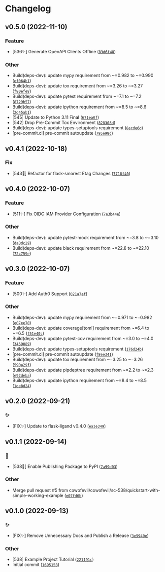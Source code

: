 Changelog
=========

<!--next-version-placeholder-->

## v0.5.0 (2022-11-10)
### Feature
* [536:sparkles:] Generate OpenAPI Clients Offline ([`83d6f48`](https://github.com/cowofevil/flask-ligand-example/commit/83d6f48e82729e4a225dc3d86fb47152cd049f2a))

### Other
* Build(deps-dev): update mypy requirement from ~=0.982 to ~=0.990 ([`ef064b1`](https://github.com/cowofevil/flask-ligand-example/commit/ef064b146c4e4d53492e1eaa8b875235ed96be54))
* Build(deps-dev): update tox requirement from ~=3.26 to ~=3.27 ([`f80efe8`](https://github.com/cowofevil/flask-ligand-example/commit/f80efe807b9db93eac14d75d04d43bf723a60121))
* Build(deps-dev): update pytest requirement from ~=7.1 to ~=7.2 ([`8729b57`](https://github.com/cowofevil/flask-ligand-example/commit/8729b5727398cfbb6bdde490ca170c1ac87fa052))
* Build(deps-dev): update ipython requirement from ~=8.5 to ~=8.6 ([`2d45ab1`](https://github.com/cowofevil/flask-ligand-example/commit/2d45ab1347b4cece59266ae27c736d6e97b313bf))
* [545] Update to Python 3.11 Final ([`671ea0f`](https://github.com/cowofevil/flask-ligand-example/commit/671ea0f33f839f49d4e7c2497ecea81b97ec04fc))
* [542] Drop Pre-Commit Tox Environment ([`828303d`](https://github.com/cowofevil/flask-ligand-example/commit/828303de8eebc8cf3fb5fb259fcfce3b3b314bb7))
* Build(deps-dev): update types-setuptools requirement ([`8ecde6d`](https://github.com/cowofevil/flask-ligand-example/commit/8ecde6d10e6dc806a2dfdef7302f6157dc4332f9))
* [pre-commit.ci] pre-commit autoupdate ([`795e98c`](https://github.com/cowofevil/flask-ligand-example/commit/795e98c3cbe82100154e3d9838ce19951faf4ccf))

## v0.4.1 (2022-10-18)
### Fix
* [543:robot:] Refactor for flask-smorest Etag Changes ([`7718f40`](https://github.com/cowofevil/flask-ligand-example/commit/7718f401d7464fd7ecd56dee3d8fa72695680434))

## v0.4.0 (2022-10-07)
### Feature
* [511:sparkles:] Fix OIDC IAM Provider Configuration ([`7e3b44e`](https://github.com/cowofevil/flask-ligand-example/commit/7e3b44edb5c8dd0590f1060a081e966d58a505a1))

### Other
* Build(deps-dev): update pytest-mock requirement from ~=3.8 to ~=3.10 ([`da8dc29`](https://github.com/cowofevil/flask-ligand-example/commit/da8dc29d34b4da8f1dd5a988c5781caadef9a260))
* Build(deps-dev): update black requirement from ~=22.8 to ~=22.10 ([`72c759e`](https://github.com/cowofevil/flask-ligand-example/commit/72c759e8b97bf0bc650edf1ef9dd5a833413b191))

## v0.3.0 (2022-10-07)
### Feature
* [500:sparkles:] Add Auth0 Support ([`021a7af`](https://github.com/cowofevil/flask-ligand-example/commit/021a7afa744d174866d7f2ae3b7f073328a7117f))

### Other
* Build(deps-dev): update mypy requirement from ~=0.971 to ~=0.982 ([`e07ee70`](https://github.com/cowofevil/flask-ligand-example/commit/e07ee70f74b70d831b2d2693eca7659c589b2a0d))
* Build(deps-dev): update coverage[toml] requirement from ~=6.4 to ~=6.5 ([`f51e40c`](https://github.com/cowofevil/flask-ligand-example/commit/f51e40c140b41c3637e5ee4c5292ea3a08f82834))
* Build(deps-dev): update pytest-cov requirement from ~=3.0 to ~=4.0 ([`3459089`](https://github.com/cowofevil/flask-ligand-example/commit/3459089cead1eda65f6e863aa8b274dbc76883a9))
* Build(deps-dev): update types-setuptools requirement ([`176d24b`](https://github.com/cowofevil/flask-ligand-example/commit/176d24b6f7455f23cd95a1c54d8cbce6eb421728))
* [pre-commit.ci] pre-commit autoupdate ([`f8ee341`](https://github.com/cowofevil/flask-ligand-example/commit/f8ee341fe080a8ab231b4983d09e747e3b2a8d17))
* Build(deps-dev): update tox requirement from ~=3.25 to ~=3.26 ([`590a29f`](https://github.com/cowofevil/flask-ligand-example/commit/590a29f6e89e1c42125542c66ddbf6f47a833d9c))
* Build(deps-dev): update pipdeptree requirement from ~=2.2 to ~=2.3 ([`e92deba`](https://github.com/cowofevil/flask-ligand-example/commit/e92debae8536f29d6784e38c60db0c3cd1e2739d))
* Build(deps-dev): update ipython requirement from ~=8.4 to ~=8.5 ([`1de8d24`](https://github.com/cowofevil/flask-ligand-example/commit/1de8d24da5197e65dd5a394f7359e8534e1a1843))

## v0.2.0 (2022-09-21)
### :sparkles:
* [FIX:sparkles:] Update to flask-ligand v0.4.0 ([`ea3e349`](https://github.com/cowofevil/flask-ligand-example/commit/ea3e349c3df2860629426ce79377e20610199862))

## v0.1.1 (2022-09-14)
### :robot:
* [538:robot:] Enable Publishing Package to PyPI ([`7a99d03`](https://github.com/cowofevil/flask-ligand-example/commit/7a99d0379972e9dafea1b4ce130e0c180e0552d2))

### Other
* Merge pull request #5 from cowofevil/cowofevil/sc-538/quickstart-with-simple-working-example ([`e07fd6b`](https://github.com/cowofevil/flask-ligand-example/commit/e07fd6bc84a2ad0ac7f85e38cafa4ab35b7b38da))

## v0.1.0 (2022-09-13)
### :sparkles:
* [FIX:sparkles:] Remove Unnecessary Docs and Publish a Release ([`3e5940e`](https://github.com/cowofevil/flask-ligand-example/commit/3e5940e81884f554d1b2514ff7f4c907e3a2cf63))

### Other
* [538] Example Project Tutorial ([`221191c`](https://github.com/cowofevil/flask-ligand-example/commit/221191c182c28208e44350b6faea899306aee9d1))
* Initial commit ([`1695158`](https://github.com/cowofevil/flask-ligand-example/commit/1695158821591356b21575575031493a4b5882f4))
